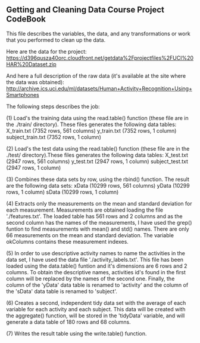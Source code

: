 ## Getting and Cleaning Data Course Project CodeBook

This file describes the variables, the data, and any transformations or work that you performed to clean up the data.  

Here are the data for the project: 
https://d396qusza40orc.cloudfront.net/getdata%2Fprojectfiles%2FUCI%20HAR%20Dataset.zip 

And here a full description of the raw data (it's available at the site where the data was obtained): 
http://archive.ics.uci.edu/ml/datasets/Human+Activity+Recognition+Using+Smartphones 


The following steps describes the job:

(1) Load's the training data using the read.table() function (these file are in the ./train/ directory). These files generates the following data tables:
    X_train.txt (7352 rows, 561 columns)
    y_train.txt (7352 rows, 1 column)
    subject_train.txt (7352 rows, 1 column)
    
(2) Load's the test data using the read.table() function (these file are in the ./test/ directory).These files generates the following data tables:
    X_test.txt (2947 rows, 561 columns)
    y_test.txt (2947 rows, 1 column)
    subject_test.txt (2947 rows, 1 column)
    
(3) Combines these data sets by row, using the rbind() function. The result are the following data sets:
   xData (10299 rows, 561 columns)
   yData (10299 rows, 1 column)
   sData (10299 rows, 1 column)
   
(4) Extracts only the measurements on the mean and standard deviation for each measurement. Measurements are obtained loading the file './features.txt'. The loaded table has 561 rows and 2 columns and as the second column has the names of the measurements, I have used the grep() funtion to find measurements with mean() and std() names. There are only 66 measurements on the mean and standard deviation. The variable okColumns contains these measurement indexes.

(5) In order to use descriptive activity names to name the activities in the data set, I have used the data file './activity_labels.txt'. This file has been loaded using the data.table() funtion and it's dimensions are 6 rows and 2 columns. To obtain the descriptive names, activities id's found in the first column will be replaced by the names of the second one. Finally, the column of the 'yData' data table is renamed to 'activity' and the column of the 'sData' data table is renamed to 'subject'. 

(6) Creates a second, independent tidy data set with the average of each variable for each activity and each subject. This data will be created with the aggregate() function, will be stored in the 'tidyData' variable, and will generate a data table of 180 rows and 68 columns.

(7) Writes the result table using the write.table() function.

